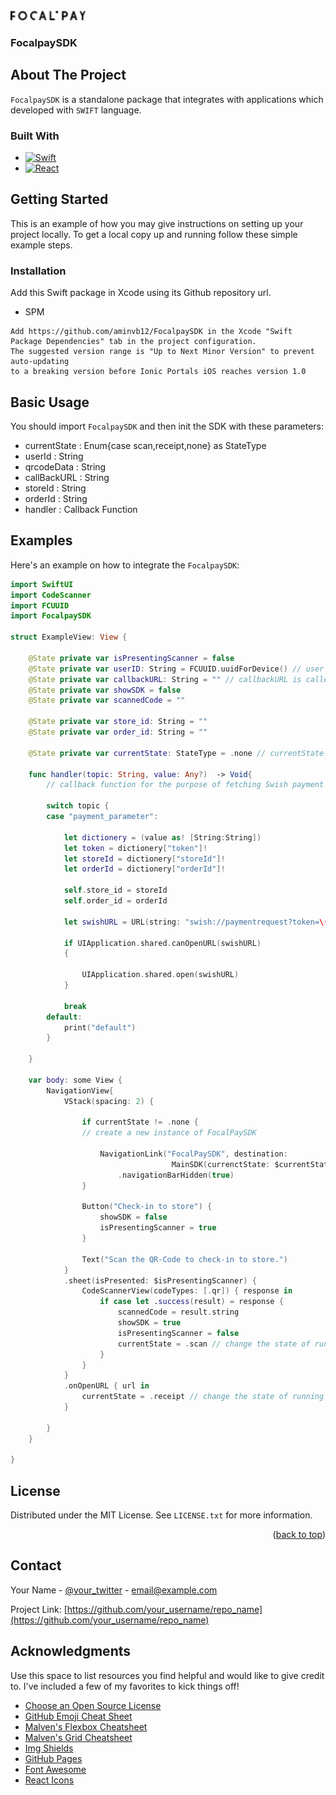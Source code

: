 

<!-- PROJECT LOGO -->
<br />
<div align="left">
  <a href="https://github.com/FocalpaySDK">
    <img src="img/focalpay-logo.png" alt="Logo" width="120">
  </a>

  <h3 align="left">FocalpaySDK</h3>


<!-- ABOUT THE PROJECT -->
## About The Project


`FocalpaySDK` is a standalone package that integrates with applications which developed with `SWIFT` language.


### Built With


* [![Swift][Swift]][Swift-url]
* [![React][React.js]][React-url]



<!-- GETTING STARTED -->
## Getting Started

This is an example of how you may give instructions on setting up your project locally.
To get a local copy up and running follow these simple example steps.

### Installation

Add this Swift package in Xcode using its Github repository url.
  
  * SPM
  ```
  Add https://github.com/aminvb12/FocalpaySDK in the Xcode "Swift Package Dependencies" tab in the project configuration.
  The suggested version range is "Up to Next Minor Version" to prevent auto-updating
  to a breaking version before Ionic Portals iOS reaches version 1.0
  ```
<!-- USAGE EXAMPLES -->
## Basic Usage
You should import `FocalpaySDK` and then init the SDK with these parameters:
* currentState : Enum{case scan,receipt,none} as StateType 
* userId : String
* qrcodeData : String  
* callBackURL : String
* storeId : String
* orderId : String
* handler : Callback Function
  
## Examples

Here's an example on how to integrate the `FocalpaySDK`:

```swift
import SwiftUI
import CodeScanner
import FCUUID
import FocalpaySDK

struct ExampleView: View {
    
    @State private var isPresentingScanner = false
    @State private var userID: String = FCUUID.uuidForDevice() // user unique id  
    @State private var callbackURL: String = "" // callbackURL is called after the payment is finished. It should be URL- encoded and can be for example an app URL or a web URL
    @State private var showSDK = false
    @State private var scannedCode = ""
    
    @State private var store_id: String = ""
    @State private var order_id: String = ""
    
    @State private var currentState: StateType = .none // currentState is the running state of SDK 
    
    func handler(topic: String, value: Any?)  -> Void{
        // callback function for the purpose of fetching Swish payment token, orderId and storeId
        
        switch topic {
        case "payment_parameter":
              
            let dictionery = (value as! [String:String])
            let token = dictionery["token"]!
            let storeId = dictionery["storeId"]!
            let orderId = dictionery["orderId"]!
            
            self.store_id = storeId
            self.order_id = orderId
            
            let swishURL = URL(string: "swish://paymentrequest?token=\(token)&callbackurl=sdk-integeration://\(storeId)-\(orderId)")!
            
            if UIApplication.shared.canOpenURL(swishURL)
            {
                
                UIApplication.shared.open(swishURL)
            }
            
            break
        default:
            print("default")
        }
      
    }
 
    var body: some View {
        NavigationView{
            VStack(spacing: 2) {
                
                if currentState != .none {
                // create a new instance of FocalPaySDK
                    
                    NavigationLink("FocalPaySDK", destination:
                                    MainSDK(currenctState: $currentState , userID: $userID, qrcodeData: $scannedCode, callbackURL: $callbackURL, storeId: $store_id, orderId: $order_id, paymentCallbackHandler: handler),isActive: $showSDK).hidden().navigationBarTitle("",displayMode: .inline)
                        .navigationBarHidden(true)
                }

                Button("Check-in to store") {
                    showSDK = false
                    isPresentingScanner = true
                }
                
                Text("Scan the QR-Code to check-in to store.")
            }
            .sheet(isPresented: $isPresentingScanner) {
                CodeScannerView(codeTypes: [.qr]) { response in
                    if case let .success(result) = response {
                        scannedCode = result.string
                        showSDK = true
                        isPresentingScanner = false
                        currentState = .scan // change the state of running SDK to the scan mode
                    }
                }
            }
            .onOpenURL { url in
                currentState = .receipt // change the state of running SDK to the receipt mode
            }

        }
    }
    
}
```  

<!-- LICENSE -->
## License

Distributed under the MIT License. See `LICENSE.txt` for more information.

<p align="right">(<a href="#readme-top">back to top</a>)</p>


<!-- CONTACT -->
## Contact

Your Name - [@your_twitter](https://twitter.com/your_username) - email@example.com

Project Link: [https://github.com/your_username/repo_name](https://github.com/your_username/repo_name)





<!-- ACKNOWLEDGMENTS -->
## Acknowledgments

Use this space to list resources you find helpful and would like to give credit to. I've included a few of my favorites to kick things off!

* [Choose an Open Source License](https://choosealicense.com)
* [GitHub Emoji Cheat Sheet](https://www.webpagefx.com/tools/emoji-cheat-sheet)
* [Malven's Flexbox Cheatsheet](https://flexbox.malven.co/)
* [Malven's Grid Cheatsheet](https://grid.malven.co/)
* [Img Shields](https://shields.io)
* [GitHub Pages](https://pages.github.com)
* [Font Awesome](https://fontawesome.com)
* [React Icons](https://react-icons.github.io/react-icons/search)





<!-- MARKDOWN LINKS & IMAGES -->
<!-- https://www.markdownguide.org/basic-syntax/#reference-style-links -->
[contributors-shield]: https://img.shields.io/github/contributors/othneildrew/Best-README-Template.svg?style=for-the-badge
[contributors-url]: https://github.com/othneildrew/Best-README-Template/graphs/contributors
[forks-shield]: https://img.shields.io/github/forks/othneildrew/Best-README-Template.svg?style=for-the-badge
[forks-url]: https://github.com/othneildrew/Best-README-Template/network/members
[stars-shield]: https://img.shields.io/github/stars/othneildrew/Best-README-Template.svg?style=for-the-badge
[stars-url]: https://github.com/othneildrew/Best-README-Template/stargazers
[issues-shield]: https://img.shields.io/github/issues/othneildrew/Best-README-Template.svg?style=for-the-badge
[issues-url]: https://github.com/othneildrew/Best-README-Template/issues
[license-shield]: https://img.shields.io/github/license/othneildrew/Best-README-Template.svg?style=for-the-badge
[license-url]: https://github.com/othneildrew/Best-README-Template/blob/master/LICENSE.txt
[linkedin-shield]: https://img.shields.io/badge/-LinkedIn-black.svg?style=for-the-badge&logo=linkedin&colorB=555
[linkedin-url]: https://linkedin.com/in/othneildrew
[product-screenshot]: images/screenshot.png
[Swift]: https://img.shields.io/badge/swift-20232A?style=for-the-badge&logo=swift&logoColor=61DAFB
[Swift-url]: https://Swift.org/
[React.js]: https://img.shields.io/badge/React-20232A?style=for-the-badge&logo=react&logoColor=61DAFB
[React-url]: https://reactjs.org/

